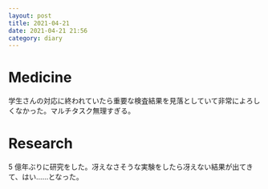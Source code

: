 ```yaml
---
layout: post
title: 2021-04-21
date: 2021-04-21 21:56
category: diary
---
```


# Medicine
学生さんの対応に終われていたら重要な検査結果を見落としていて非常によろしくなかった。マルチタスク無理すぎる。

# Research
5 億年ぶりに研究をした。冴えなさそうな実験をしたら冴えない結果が出てきて、はい……となった。